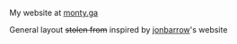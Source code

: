 My website at [monty.ga](https://monty.ga)

General layout ~~stolen from~~ inspired by [jonbarrow](https://jonbarrow.dev/)'s website
